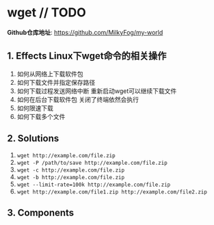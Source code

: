 # wget // TODO

**Github仓库地址**: <https://github.com/MilkyFog/my-world>

## 1. **Effects** Linux下wget命令的相关操作

1. 如何从网络上下载软件包
2. 如何下载文件并指定保存路径
3. 如何下载过程发送网络中断 重新启动wget可以继续下载文件
4. 如何在后台下载软件包 关闭了终端依然会执行
5. 如何限速下载
6. 如何下载多个文件

## 2. **Solutions**

1. `wget http://example.com/file.zip`
2. `wget -P /path/to/save http://example.com/file.zip`
3. `wget -c http://example.com/file.zip`
4. `wget -b http://example.com/file.zip`
5. `wget --limit-rate=100k http://example.com/file.zip`
6. `wget http://example.com/file1.zip http://example.com/file2.zip`

## 3. **Components**
